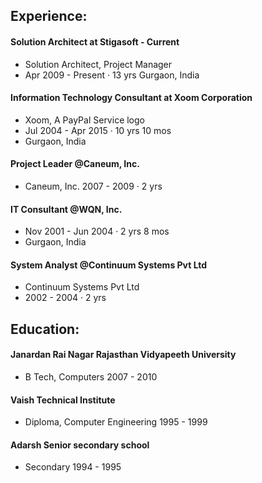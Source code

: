 ## Experience:
#### Solution Architect at Stigasoft - Current
*   Solution Architect, Project Manager
*   Apr 2009 - Present · 13 yrs Gurgaon, India

#### Information Technology Consultant at Xoom Corporation
*   Xoom, A PayPal Service logo
*   Jul 2004 - Apr 2015 · 10 yrs 10 mos 
*   Gurgaon, India

#### Project Leader @Caneum, Inc.
*   Caneum, Inc. 2007 - 2009 · 2 yrs

#### IT Consultant @WQN, Inc. 
*   Nov 2001 - Jun 2004 · 2 yrs 8 mos 
*   Gurgaon, India

#### System Analyst @Continuum Systems Pvt Ltd
*   Continuum Systems Pvt Ltd 
*   2002 - 2004 · 2 yrs



## Education:
#### Janardan Rai Nagar Rajasthan Vidyapeeth University
*   B Tech, Computers 2007 - 2010

#### Vaish Technical Institute
*   Diploma, Computer Engineering 1995 - 1999

#### Adarsh Senior secondary school
*   Secondary 1994 - 1995
